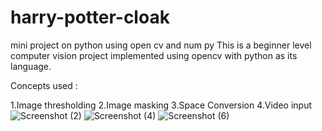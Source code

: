 # harry-potter-cloak
mini project on python using open cv and num py
This is a beginner level computer vision project implemented using opencv with python as its language.

Concepts used :

1.Image thresholding
2.Image masking
3.Space Conversion
4.Video input
![Screenshot (2)](https://user-images.githubusercontent.com/106302575/198094239-32a7b9e4-c13c-4805-b80e-090168792bf2.png)
![Screenshot (4)](https://user-images.githubusercontent.com/106302575/198094337-13f36b76-213c-4534-b088-09184b182a47.png)
![Screenshot (6)](https://user-images.githubusercontent.com/106302575/198094377-c24e03c3-bce0-4dce-af1f-06a07167293b.png)
